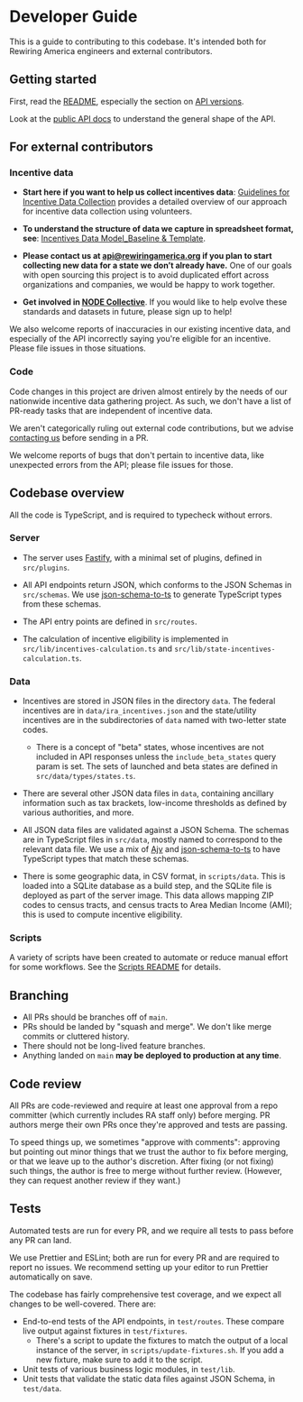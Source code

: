 # Developer Guide

This is a guide to contributing to this codebase. It's intended both for Rewiring America engineers and external contributors.

## Getting started

First, read the [README](README.md), especially the section on [API versions](README.md#api-versions).

Look at the [public API docs](https://api.rewiringamerica.org/docs) to understand the general shape of the API.

## For external contributors

### Incentive data

- **Start here if you want to help us collect incentives data**: [Guidelines for Incentive Data Collection](https://docs.google.com/document/d/11jHmz7tc2F6JsPw7vF3dC7BLGf5_XP4joMeCcjM0rVk/edit#heading=h.sdsaz8v9ipkd) provides a detailed overview of our approach for incentive data collection using volunteers.
 
- **To understand the structure of data we capture in spreadsheet format, see**: [Incentives Data Model_Baseline & Template](https://docs.google.com/spreadsheets/d/1JTeTk9lhBxgCvpNDsU80upaxgp1XPROUpFwfK4UHVbI/edit#gid=995688950).

- **Please contact us at api@rewiringamerica.org if you plan to start collecting new data for a state we don’t already have.** One of our goals with open sourcing this project is to avoid duplicated effort across organizations and companies, we would be happy to work together.

- **Get involved in [NODE Collective](https://www.nodecollective.org)**. If you would like to help evolve these standards and datasets in future, please sign up to help!

We also welcome reports of inaccuracies in our existing incentive data, and especially of the API incorrectly saying you're eligible for an incentive. Please file issues in those situations.

### Code

Code changes in this project are driven almost entirely by the needs of our nationwide incentive data gathering project. As such, we don't have a list of PR-ready tasks that are independent of incentive data.

We aren't categorically ruling out external code contributions, but we advise [contacting us](README.md#contact) before sending in a PR.

We welcome reports of bugs that don't pertain to incentive data, like unexpected errors from the API; please file issues for those.

## Codebase overview

All the code is TypeScript, and is required to typecheck without errors.

### Server

- The server uses [Fastify](https://fastify.io), with a minimal set of plugins, defined in `src/plugins`.

- All API endpoints return JSON, which conforms to the JSON Schemas in `src/schemas`. We use [json-schema-to-ts](https://github.com/ThomasAribart/json-schema-to-ts) to generate TypeScript types from these schemas.

- The API entry points are defined in `src/routes`.

- The calculation of incentive eligibility is implemented in `src/lib/incentives-calculation.ts` and `src/lib/state-incentives-calculation.ts`.

### Data

- Incentives are stored in JSON files in the directory `data`. The federal incentives are in `data/ira_incentives.json` and the state/utility incentives are in the subdirectories of `data` named with two-letter state codes.

  - There is a concept of "beta" states, whose incentives are not included in API responses unless the `include_beta_states` query param is set. The sets of launched and beta states are defined in `src/data/types/states.ts`.

- There are several other JSON data files in `data`, containing ancillary information such as tax brackets, low-income thresholds as defined by various authorities, and more.

- All JSON data files are validated against a JSON Schema. The schemas are in TypeScript files in `src/data`, mostly named to correspond to the relevant data file. We use a mix of [Ajv](https://github.com/ajv-validator/ajv) and [json-schema-to-ts](https://github.com/ThomasAribart/json-schema-to-ts) to have TypeScript types that match these schemas.

- There is some geographic data, in CSV format, in `scripts/data`. This is loaded into a SQLite database as a build step, and the SQLite file is deployed as part of the server image. This data allows mapping ZIP codes to census tracts, and census tracts to Area Median Income (AMI); this is used to compute incentive eligibility.

### Scripts

A variety of scripts have been created to automate or reduce manual effort for some workflows. See the [Scripts README](scripts/README.md) for details.

## Branching

- All PRs should be branches off of `main`.
- PRs should be landed by "squash and merge". We don't like merge commits or cluttered history.
- There should not be long-lived feature branches.
- Anything landed on `main` **may be deployed to production at any time**.

## Code review

All PRs are code-reviewed and require at least one approval from a repo committer (which currently includes RA staff only) before merging. PR authors merge their own PRs once they're approved and tests are passing.

To speed things up, we sometimes "approve with comments": approving but pointing out minor things that we trust the author to fix before merging, or that we leave up to the author's discretion. After fixing (or not fixing) such things, the author is free to merge without further review. (However, they can request another review if they want.)

## Tests

Automated tests are run for every PR, and we require all tests to pass before any PR can land.

We use Prettier and ESLint; both are run for every PR and are required to report no issues. We recommend setting up your editor to run Prettier automatically on save.

The codebase has fairly comprehensive test coverage, and we expect all changes to be well-covered. There are:

- End-to-end tests of the API endpoints, in `test/routes`. These compare live output against fixtures in `test/fixtures`.
  - There's a script to update the fixtures to match the output of a local instance of the server, in `scripts/update-fixtures.sh`. If you add a new fixture, make sure to add it to the script.
- Unit tests of various business logic modules, in `test/lib`.
- Unit tests that validate the static data files against JSON Schema, in `test/data`.
